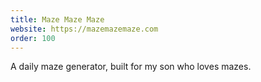 ```yaml
---
title: Maze Maze Maze
website: https://mazemazemaze.com
order: 100
---
```

A daily maze generator, built for my son who loves mazes.